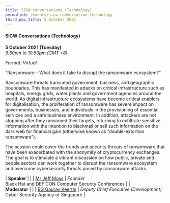 ```yaml
---
title: SICW Conversations (Technology)
permalink: /events/sicw-conversation-technology
third_nav_title: 5 October 2021
---
```

#### **SICW Conversations (Technology)**

**5 October 2021 (Tuesday)**  
*9.50pm to 10.50pm (GMT +8)*

*Format: Virtual*

“Ransomware – What does it take to disrupt the ransomware ecosystem?”

Ransomware threats transcend government, business, and geographic boundaries. This has manifested in attacks on critical infrastructure such as hospitals, energy grids, water plants and government agencies around the world. As digital infrastructure ecosystems have become critical enablers for digitalisation, the proliferation of ransomware has severe impact on governments, businesses, and individuals in the provisioning of essential services and a safe business environment. In addition, attackers are not stopping after they ransomed their targets, returning to exfiltrate sensitive information with the intention to blackmail or sell such information on the dark web for financial gain (otherwise known as “double-extortion ransomware”).

The session could cover the trends and security threats of ransomware that have been exacerbated with the anonymity of cryptocurrency exchanges. The goal is to stimulate a vibrant discussion on how public, private and people sectors can work together to disrupt the ransomware ecosystem and overcome cybersecurity threats posed by ransomware attacks.

| **Speaker**    |                                                              |
| [Mr Jeff Moss](/speaker-jeff-moss)  | *Founder*<br>Black Hat and DEF CON Computer Security Conferences                  |
| <br> **Moderator**          |                                                              |
| [BG Gaurav Keerthi](/speaker-gaurav-k)  | *Deputy Chief Executive (Development)*<br>Cyber Security Agency of Singapore                  |
